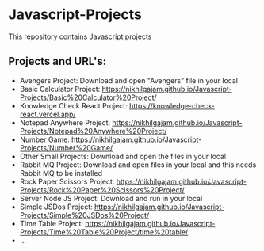 # Javascript-Projects
This repository contains Javascript projects



## Projects and URL's:
- Avengers Project: Download and open "Avengers" file in your local
- Basic Calculator Project: https://nikhilgajam.github.io/Javascript-Projects/Basic%20Calculator%20Project/
- Knowledge Check React Project: https://knowledge-check-react.vercel.app/
- Notepad Anywhere Project: https://nikhilgajam.github.io/Javascript-Projects/Notepad%20Anywhere%20Project/
- Number Game: https://nikhilgajam.github.io/Javascript-Projects/Number%20Game/
- Other Small Projects: Download and open the files in your local
- Rabbit MQ Project: Download and open files in your local and this needs Rabbit MQ to be installed
- Rock Paper Scissors Project: https://nikhilgajam.github.io/Javascript-Projects/Rock%20Paper%20Scissors%20Project/
- Server Node JS Project: Download and run in your local
- Simple JSDos Project: https://nikhilgajam.github.io/Javascript-Projects/Simple%20JSDos%20Project/
- Time Table Project: https://nikhilgajam.github.io/Javascript-Projects/Time%20Table%20Project/time%20table/
- ...
